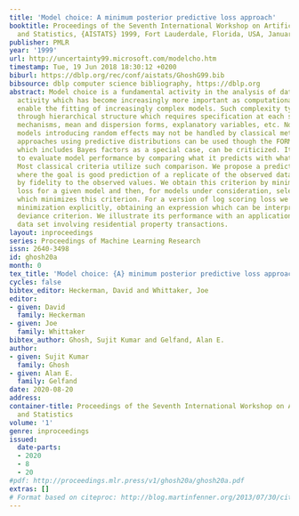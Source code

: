 ```yaml
---
title: 'Model choice: A minimum posterior predictive loss approach'
booktitle: Proceedings of the Seventh International Workshop on Artificial Intelligence
  and Statistics, {AISTATS} 1999, Fort Lauderdale, Florida, USA, January 3-6, 1999
publisher: PMLR
year: '1999'
url: http://uncertainty99.microsoft.com/modelcho.htm
timestamp: Tue, 19 Jun 2018 18:30:12 +0200
biburl: https://dblp.org/rec/conf/aistats/GhoshG99.bib
bibsource: dblp computer science bibliography, https://dblp.org
abstract: Model choice is a fundamental activity in the analysis of data sets, an
  activity which has become increasingly more important as computational advances
  enable the fitting of increasingly complex models. Such complexity typically arises
  through hierarchical structure which requires specification at each stage of probabilistic
  mechanisms, mean and dispersion forms, explanatory variables, etc. Nonnested hierarchical
  models introducing random effects may not be handled by classical methods. Bayesian
  approaches using predictive distributions can be used though the FORMAL solution,
  which includes Bayes factors as a special case, can be criticized. It seems natural
  to evaluate model performance by comparing what it predicts with what has been observed.
  Most classical criteria utilize such comparison. We propose a predictive criterion
  where the goal is good prediction of a replicate of the observed data but tempered
  by fidelity to the observed values. We obtain this criterion by minimizing posterior
  loss for a given model and then, for models under consideration, selecting the one
  which minimizes this criterion. For a version of log scoring loss we can do the
  minimization explicitly, obtaining an expression which can be interpreted as a penalized
  deviance criterion. We illustrate its performance with an application to a large
  data set involving residential property transactions.
layout: inproceedings
series: Proceedings of Machine Learning Research
issn: 2640-3498
id: ghosh20a
month: 0
tex_title: 'Model choice: {A} minimum posterior predictive loss approach'
cycles: false
bibtex_editor: Heckerman, David and Whittaker, Joe
editor:
- given: David
  family: Heckerman
- given: Joe
  family: Whittaker
bibtex_author: Ghosh, Sujit Kumar and Gelfand, Alan E.
author:
- given: Sujit Kumar
  family: Ghosh
- given: Alan E.
  family: Gelfand
date: 2020-08-20
address: 
container-title: Proceedings of the Seventh International Workshop on Artificial Intelligence
  and Statistics
volume: '1'
genre: inproceedings
issued:
  date-parts:
  - 2020
  - 8
  - 20
#pdf: http://proceedings.mlr.press/v1/ghosh20a/ghosh20a.pdf
extras: []
# Format based on citeproc: http://blog.martinfenner.org/2013/07/30/citeproc-yaml-for-bibliographies/
---
```

